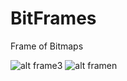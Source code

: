 # BitFrames
Frame of Bitmaps

![alt frame3](http://oi68.tinypic.com/30a9mpu.jpg)                          ![alt framen](http://oi66.tinypic.com/n4caya.jpg)
